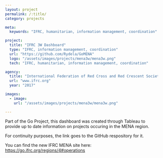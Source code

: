 ```yaml
---
layout: project
permalink: /:title/
category: projects

meta:
  keywords: "IFRC, humanitarian, information management, coordination"

project:
  title: "IFRC 3W Dashboard"
  type: "IFRC, information management, coordination"
  url: "https://github.com/Rydela/GoMENA"
  logo: "/assets/images/projects/mena3w/mena3w.png"
  tech: "IFRC, humanitarian, information management, coordination"

agency:
  title: "International Federation of Red Cross and Red Crescent Societies"
  url: "www.ifrc.org"
  year: "2017"

images:
  - image:
    url: "/assets/images/projects/mena3w/mena3w.png"

---
```

<p>Part of the Go Project, this dashboard was created through Tableau to provide up to date information on projects occuring in the MENA region.

For continuity purposes, the link goes to the GitHub respository for it.

You can find the new IFRC MENA site here: https://go.ifrc.org/regions/4#operations</p>
